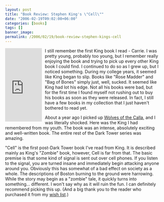 ```yaml
---
layout: post
title: "Book Review: Stephen King's \"Cell\""
date: "2006-02-19T09:02:00+06:00"
categories: [books]
tags: []
banner_image: 
permalink: /2006/02/19/book-review-stephen-kings-cell
---
```


<iframe align="left" 
		src="http://rcm-na.amazon-adsystem.com/e/cm?t=raymondcamden-20&o=1&p=8&l=as1&asins=0743292332&nou=1&fc1=000000&IS2=1&lt1=_top&lc1=0000ff&bc1=000000&bg1=ffffff&f=ifr" 
		style="width:120px;height:240px;margin-right: 10px" scrolling="no" marginwidth="0" marginheight="0" frameborder="0"></iframe>

I still remember the first King book I read - Carrie. I was pretty young, probably too young, but I remember really enjoying the book and trying to pick up every other King book I could find. I continued to do so as I grew up, but I noticed something. During my college years, it seemed like King began to slip. Books like "Rose Madder" and "Bag of Bones" simply just, well, sucked. It seemed like King had lot his edge. Not all his books were bad, but for the first time I found myself not rushing out to buy his books as soon as they were released. In fact, I still have a few books in my collection that I just haven't bothered to read yet.

About a year ago I picked up <a href="http://ray.camdenfamily.com/index.cfm?mode=entry&entry=0B6C187E-D657-749E-09C99A69C0EE082A">Wolves of the Calla</a>, and I was literally shocked. Here was the King I had remembered from my youth. The book was an intense, absolutely exciting and well-written book. The entire rest of the Dark Tower series was amazing. 

"Cell" is the first post-Dark Tower book I've read from King. It is described mainly as King's "Zombie" book, however, Cell is far from that. The basic premise is that some kind of signal is sent out over cell phones. If you listen to the signal, you are turned insane and immediately begin attacking anyone around you. Obviously this has somewhat of a bad effect on society as a whole. The descriptions of Boston burning to the ground were harrowing. While the story may begin as a "zombie" tale, it quickly turns into something... different. I won't say why as it will ruin the fun. I can definitely recommend picking this up. (And a big thank you to the reader who purchased it from my <a href="http://www.amazon.com/o/registry/2TCL1D08EZEYE">wish list</a>.)